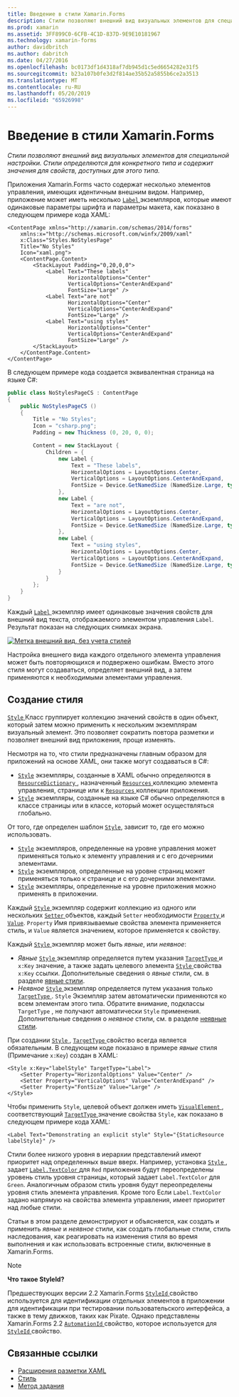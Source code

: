 ```yaml
---
title: Введение в стили Xamarin.Forms
description: Стили позволяют внешний вид визуальных элементов для специальной настройки. Стили определяются для конкретного типа и содержит значения для свойств, доступных для этого типа.
ms.prod: xamarin
ms.assetid: 3FF899C0-6CFB-4C1D-837D-9E9E10181967
ms.technology: xamarin-forms
author: davidbritch
ms.author: dabritch
ms.date: 04/27/2016
ms.openlocfilehash: bc0173df1d4318af7db945d1c5ed6654282e31f5
ms.sourcegitcommit: b23a107b0fe3d2f814ae35b52a5855b6ce2a3513
ms.translationtype: MT
ms.contentlocale: ru-RU
ms.lasthandoff: 05/20/2019
ms.locfileid: "65926998"
---
```

# <a name="introduction-to-xamarinforms-styles"></a>Введение в стили Xamarin.Forms

_Стили позволяют внешний вид визуальных элементов для специальной настройки. Стили определяются для конкретного типа и содержит значения для свойств, доступных для этого типа._

Приложения Xamarin.Forms часто содержат несколько элементов управления, имеющих идентичным внешним видом. Например, приложение может иметь несколько [ `Label` ](xref:Xamarin.Forms.Label) экземпляров, которые имеют одинаковые параметры шрифта и параметры макета, как показано в следующем примере кода XAML:

```xaml
<ContentPage xmlns="http://xamarin.com/schemas/2014/forms"
    xmlns:x="http://schemas.microsoft.com/winfx/2009/xaml"
    x:Class="Styles.NoStylesPage"
    Title="No Styles"
    Icon="xaml.png">
    <ContentPage.Content>
        <StackLayout Padding="0,20,0,0">
            <Label Text="These labels"
                   HorizontalOptions="Center"
                   VerticalOptions="CenterAndExpand"
                   FontSize="Large" />
            <Label Text="are not"
                   HorizontalOptions="Center"
                   VerticalOptions="CenterAndExpand"
                   FontSize="Large" />
            <Label Text="using styles"
                   HorizontalOptions="Center"
                   VerticalOptions="CenterAndExpand"
                   FontSize="Large" />
        </StackLayout>
    </ContentPage.Content>
</ContentPage>
```

В следующем примере кода создается эквивалентная страница на языке C#:

```csharp
public class NoStylesPageCS : ContentPage
{
    public NoStylesPageCS ()
    {
        Title = "No Styles";
        Icon = "csharp.png";
        Padding = new Thickness (0, 20, 0, 0);

        Content = new StackLayout {
            Children = {
                new Label {
                    Text = "These labels",
                    HorizontalOptions = LayoutOptions.Center,
                    VerticalOptions = LayoutOptions.CenterAndExpand,
                    FontSize = Device.GetNamedSize (NamedSize.Large, typeof(Label))
                },
                new Label {
                    Text = "are not",
                    HorizontalOptions = LayoutOptions.Center,
                    VerticalOptions = LayoutOptions.CenterAndExpand,
                    FontSize = Device.GetNamedSize (NamedSize.Large, typeof(Label))
                },
                new Label {
                    Text = "using styles",
                    HorizontalOptions = LayoutOptions.Center,
                    VerticalOptions = LayoutOptions.CenterAndExpand,
                    FontSize = Device.GetNamedSize (NamedSize.Large, typeof(Label))
                }
            }
        };
    }
}
```

Каждый [ `Label` ](xref:Xamarin.Forms.Label) экземпляр имеет одинаковые значения свойств для внешний вид текста, отображаемого элементом управления `Label`. Результат показан на следующих снимках экрана.

[![](introduction-images/no-styles.png "Метка внешний вид, без учета стилей")](introduction-images/no-styles-large.png#lightbox "метки внешний вид, без учета стилей")

Настройка внешнего вида каждого отдельного элемента управления может быть повторяющихся и подвержено ошибкам. Вместо этого стиля могут создаваться, определяет внешний вид, а затем применяются к необходимыми элементами управления.

## <a name="create-a-style"></a>Создание стиля

[ `Style` ](xref:Xamarin.Forms.Style) Класс группирует коллекцию значений свойств в один объект, который затем можно применить к нескольким экземплярам визуальный элемент. Это позволяет сократить повтора разметки и позволяет внешний вид приложения, проще изменять.

Несмотря на то, что стили предназначены главным образом для приложений на основе XAML, они также могут создаваться в C#:

- [`Style`](xref:Xamarin.Forms.Style) экземпляры, созданные в XAML обычно определяются в [ `ResourceDictionary` ](xref:Xamarin.Forms.ResourceDictionary) , назначенный [ `Resources` ](xref:Xamarin.Forms.VisualElement.Resources) коллекцию элемента управления, странице или к [ `Resources` ](xref:Xamarin.Forms.Application.Resources) коллекции приложения.
- [`Style`](xref:Xamarin.Forms.Style) экземпляры, созданные на языке C# обычно определяются в классе страницы или в классе, который может осуществляться глобально.

От того, где определен шаблон [`Style`](xref:Xamarin.Forms.Style), зависит то, где его можно использовать.

- [`Style`](xref:Xamarin.Forms.Style) экземпляров, определенные на уровне управления может применяться только к элементу управления и с его дочерними элементами.
- [`Style`](xref:Xamarin.Forms.Style) экземпляров, определенные на уровне страниц может применяться только к странице и с его дочерними элементами.
- [`Style`](xref:Xamarin.Forms.Style) экземпляры, определенные на уровне приложения можно применять в приложении.

Каждый [ `Style` ](xref:Xamarin.Forms.Style) экземпляр содержит коллекцию из одного или нескольких [ `Setter` ](xref:Xamarin.Forms.Setter) объектов, каждый `Setter` необходимости [ `Property` ](xref:Xamarin.Forms.Setter.Property) и [`Value`](xref:Xamarin.Forms.Setter.Value). `Property` Имя привязываемые свойства элемента применяется стиль, и `Value` является значением, которое применяется к свойству.

Каждый [ `Style` ](xref:Xamarin.Forms.Style) экземпляр может быть *явные*, или *неявное*:

- *Явные* [ `Style` ](xref:Xamarin.Forms.Style) экземпляр определяется путем указания [ `TargetType` ](xref:Xamarin.Forms.Style.TargetType) и `x:Key` значение, а также задать целевого элемента [ `Style` ](xref:Xamarin.Forms.NavigableElement.Style) свойства `x:Key` ссылки. Дополнительные сведения о *явные* стили, см. в разделе [явные стили](~/xamarin-forms/user-interface/styles/explicit.md).
- *Неявное* [ `Style` ](xref:Xamarin.Forms.Style) экземпляр определяется путем указания только [ `TargetType` ](xref:Xamarin.Forms.Style.TargetType). `Style` Экземпляр затем автоматически применяются ко всем элементам этого типа. Обратите внимание, подклассы `TargetType` , не получают автоматически `Style` применения. Дополнительные сведения о *неявное* стили, см. в разделе [неявные стили](~/xamarin-forms/user-interface/styles/implicit.md).

При создании [ `Style` ](xref:Xamarin.Forms.Style), [ `TargetType` ](xref:Xamarin.Forms.Style.TargetType) свойство всегда является обязательным. В следующем коде показано в примере *явные* стиля (Примечание `x:Key`) создан в XAML:

```xaml
<Style x:Key="labelStyle" TargetType="Label">
    <Setter Property="HorizontalOptions" Value="Center" />
    <Setter Property="VerticalOptions" Value="CenterAndExpand" />
    <Setter Property="FontSize" Value="Large" />
</Style>
```

Чтобы применить `Style`, целевой объект должен иметь [ `VisualElement` ](xref:Xamarin.Forms.VisualElement) , соответствующий [ `TargetType` ](xref:Xamarin.Forms.Style.TargetType) значение свойства `Style`, как показано в следующем примере кода XAML:

```xaml
<Label Text="Demonstrating an explicit style" Style="{StaticResource labelStyle}" />
```

Стили более низкого уровня в иерархии представлений имеют приоритет над определенных выше вверх. Например, установка [ `Style` ](xref:Xamarin.Forms.Style) , задает [ `Label.TextColor` ](xref:Xamarin.Forms.Label.TextColor) для `Red` приложения будут переопределены уровень стиль уровня страницы, который задает `Label.TextColor` для `Green`. Аналогичным образом стиль уровня будут переопределены уровня стиль элемента управления. Кроме того Если `Label.TextColor` задано напрямую на свойства элемента управления, имеет приоритет над любые стили.

Статьи в этом разделе демонстрируют и объясняется, как создать и применить *явные* и *неявное* стили, как создать глобальные стили, стиль наследования, как реагировать на изменения стиля во время выполнения и как использовать встроенные стили, включенные в Xamarin.Forms.

> [!NOTE]
> **Что такое StyleId?**
>
> Предшествующих версии 2.2 Xamarin.Forms [ `StyleId` ](xref:Xamarin.Forms.Element.StyleId) свойство используется для идентификации отдельных элементов в приложении для идентификации при тестировании пользовательского интерфейса, а также в тему движков, таких как Pixate. Однако представлены Xamarin.Forms 2.2 [ `AutomationId` ](xref:Xamarin.Forms.Element.AutomationId) свойство, которое используется для [ `StyleId` ](xref:Xamarin.Forms.Element.StyleId) свойство.

## <a name="related-links"></a>Связанные ссылки

- [Расширения разметки XAML](~/xamarin-forms/xaml/xaml-basics/xaml-markup-extensions.md)
- [Стиль](xref:Xamarin.Forms.Style)
- [Метод задания](xref:Xamarin.Forms.Setter)

